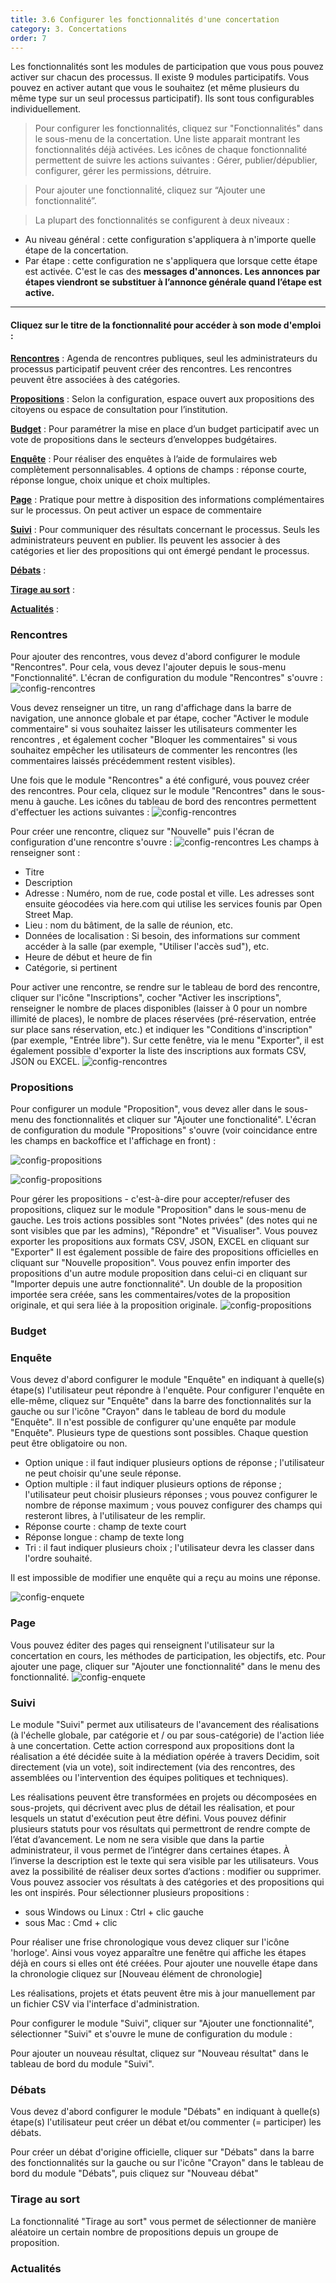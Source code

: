 ```yaml
---
title: 3.6 Configurer les fonctionnalités d'une concertation
category: 3. Concertations
order: 7
---
```


Les fonctionnalités sont les modules de participation que vous pous pouvez activer sur chacun des processus. Il existe 9 modules participatifs. Vous pouvez en activer autant que vous le souhaitez (et même plusieurs du même type sur un seul processus participatif). Ils sont tous configurables individuellement.


> Pour configurer les fonctionnalités, cliquez sur "Fonctionnalités" dans le sous-menu de la concertation. Une liste apparait montrant les fonctionnalités déjà activées. Les icônes de chaque fonctionnalité permettent de suivre les actions suivantes : Gérer, publier/dépublier, configurer, gérer les permissions, détruire.

> Pour ajouter une fonctionnalité, cliquez sur “Ajouter une fonctionnalité”.

> La plupart des fonctionnalités se configurent à deux niveaux :
- Au niveau général : cette configuration s'appliquera à n'importe quelle étape de la concertation.
- Par étape : cette configuration ne s'appliquera que lorsque cette étape est activée. C'est le cas des **messages d'annonces. Les annonces par étapes viendront se substituer à l’annonce générale quand l’étape est active.**


___

#### Cliquez sur le titre de la fonctionnalité pour accéder à son mode d'emploi :

**[Rencontres](#rencontres)** : Agenda de rencontres publiques, seul les administrateurs du processus participatif peuvent créer des rencontres. Les rencontres peuvent être associées à des catégories.

**[Propositions](#propositions)** : Selon la configuration, espace ouvert aux propositions des citoyens ou espace de consultation pour l’institution.

**[Budget](#budget)** : Pour paramétrer la mise en place d’un budget participatif avec un vote de propositions dans le secteurs d’enveloppes budgétaires.

**[Enquête](#enquete)** : Pour réaliser des enquêtes à l’aide de formulaires web complètement personnalisables. 4 options de champs : réponse courte, réponse longue, choix unique et choix multiples.

**[Page](#page)** : Pratique pour mettre à disposition des informations complémentaires sur le processus. On peut activer un espace de commentaire

**[Suivi](#suivi)** : Pour communiquer des résultats concernant le processus. Seuls les administrateurs peuvent en publier. Ils peuvent les associer à des catégories et lier des propositions qui ont émergé pendant le processus.

**[Débats](#debats)** :

**[Tirage au sort](#tirage-au-sort)** :

**[Actualités](#actualites)** :



### Rencontres

Pour ajouter des rencontres, vous devez d'abord configurer le module "Rencontres". Pour cela, vous devez l'ajouter depuis le sous-menu "Fonctionnalité". L'écran de configuration du module "Rencontres" s'ouvre :
![config-rencontres]({{site.baseurl}}/uploads/3-6-4-back-config-rencontres.png)

Vous devez renseigner un titre, un rang d'affichage dans la barre de navigation, une annonce globale et par étape, cocher "Activer le module commentaire" si vous souhaitez laisser les utilisateurs commenter les rencontres , et également cocher "Bloquer les commentaires" si vous souhaitez empêcher les utilisateurs de commenter les rencontres (les commentaires laissés précédemment restent visibles).

Une fois que le module "Rencontres" a été configuré, vous pouvez créer des rencontres.
Pour cela, cliquez sur le module "Rencontres" dans le sous-menu à gauche.
Les icônes du tableau de bord des rencontres permettent d'effectuer les actions suivantes :
![config-rencontres]({{site.baseurl}}/uploads/3-6-5-dashboard-rencontre.png)

Pour créer une rencontre, cliquez sur "Nouvelle" puis l'écran de configuration d'une rencontre s'ouvre :
![config-rencontres]({{site.baseurl}}/uploads/3-6-6-back-creation-rencontre.png)
Les champs à renseigner sont :
- Titre
- Description
- Adresse : Numéro, nom de rue, code postal et ville. Les adresses sont ensuite géocodées via here.com qui utilise les services founis par Open Street Map.
- Lieu : nom du bâtiment, de la salle de réunion, etc.
- Données de localisation : Si besoin, des informations sur comment accéder à la salle (par exemple, "Utiliser l'accès sud"), etc.
- Heure de début et heure de fin
- Catégorie, si pertinent

Pour activer une rencontre, se rendre sur le tableau de bord des rencontre, cliquer sur l'icône "Inscriptions", cocher "Activer les inscriptions", renseigner le nombre de places disponibles (laisser à 0 pour un nombre illimité de places), le nombre de places réservées (pré-réservation, entrée sur place sans réservation, etc.) et indiquer les "Conditions d'inscription" (par exemple, "Entrée libre").
Sur cette fenêtre, via le menu "Exporter", il est également possible d'exporter la liste des inscriptions aux formats CSV, JSON ou EXCEL.
![config-rencontres]({{site.baseurl}}/uploads/3-6-9-back-config-inscription.png)


### Propositions

Pour configurer un module "Proposition", vous devez aller dans le sous-menu des fonctionnalités et cliquer sur "Ajouter une fonctionalité". L'écran de configuration du module "Propositions" s'ouvre (voir coincidance entre les champs en backoffice et l'affichage en front) :

![config-propositions]({{site.baseurl}}/uploads/3-6-1-back-config-prop.png)

![config-propositions]({{site.baseurl}}/uploads/3-6-2-front-config-prop.png)

Pour gérer les propositions - c'est-à-dire pour accepter/refuser des propositions, cliquez sur le module "Proposition" dans le sous-menu de gauche. Les trois actions possibles sont "Notes privées" (des notes qui ne sont visibles que par les admins), "Répondre" et "Visualiser".
Vous pouvez exporter les propositions aux formats CSV, JSON, EXCEL en cliquant sur "Exporter"
Il est également possible de faire des propositions officielles en cliquant sur "Nouvelle proposition".
Vous pouvez enfin importer des propositions d'un autre module proposition dans celui-ci en cliquant sur "Importer depuis une autre fonctionnalité". Un double de la proposition importée sera créée, sans les commentaires/votes de la proposition originale, et qui sera liée à la proposition originale.
![config-propositions]({{site.baseurl}}/uploads/3-6-3-back-gestion-prop.png)

### Budget

### Enquête

Vous devez d'abord configurer le module "Enquête" en indiquant à quelle(s) étape(s) l'utilisateur peut répondre à l'enquête.
Pour configurer l'enquête en elle-même, cliquez sur "Enquête" dans la barre des fonctionnalités sur la gauche ou sur l'icône "Crayon" dans le tableau de bord du module "Enquête".
Il n'est possible de configurer qu'une enquête par module "Enquête".
Plusieurs type de questions sont possibles. Chaque question peut être obligatoire ou non.
- Option unique : il faut indiquer plusieurs options de réponse ; l'utilisateur ne peut choisir qu'une seule réponse.
- Option multiple : il faut indiquer plusieurs options de réponse ; l'utilisateur peut choisir plusieurs réponses ; vous pouvez configurer le nombre de réponse maximum ; vous pouvez configurer des champs qui resteront libres, à l'utilisateur de les remplir.
- Réponse courte : champ de texte court
- Réponse longue : champ de texte long
- Tri : il faut indiquer plusieurs choix ; l'utilisateur devra les classer dans l'ordre souhaité.

Il est impossible de modifier une enquête qui a reçu au moins une réponse.

![config-enquete]({{site.baseurl}}/uploads/3-6-7-back-config-enquete.png)


### Page

Vous pouvez éditer des pages qui renseignent l'utilisateur sur la concertation en cours, les méthodes de participation, les objectifs, etc.
Pour ajouter une page, cliquer sur "Ajouter une fonctionnalité" dans le menu des fonctionnalité.
![config-enquete]({{site.baseurl}}/uploads/3-6-8-back-config-page.png)

### Suivi

Le module "Suivi" permet aux utilisateurs de l'avancement des réalisations (à l'échelle globale, par catégorie et / ou par sous-catégorie) de l'action liée à une concertation. Cette action correspond aux propositions dont la réalisation a été décidée suite à la médiation opérée à travers Decidim, soit directement (via un vote), soit indirectement (via des rencontres, des assemblées ou l'intervention des équipes politiques et techniques).

Les réalisations peuvent être transformées en projets ou décomposées en sous-projets, qui décrivent avec plus de détail les réalisation, et pour lesquels un statut d'exécution peut être défini.
Vous pouvez définir plusieurs statuts pour vos résultats qui permettront de rendre compte de l’état d’avancement. Le  nom ne sera visible que dans la partie administrateur, il vous permet de l’intégrer dans certaines étapes. À l’inverse la  description est le texte qui sera visible par les utilisateurs. Vous avez la possibilité de réaliser deux sortes d’actions : modifier ou supprimer.
Vous pouvez associer vos résultats à des catégories et des propositions qui les ont inspirés. Pour sélectionner plusieurs propositions :
- sous Windows ou Linux : Ctrl + clic gauche
- sous Mac : Cmd + clic

Pour réaliser une frise chronologique vous devez cliquer sur l'icône 'horloge'. Ainsi vous voyez apparaître une fenêtre qui affiche les étapes déjà en cours si elles ont été créées. Pour ajouter une nouvelle étape dans la chronologie cliquez sur [Nouveau élément de chronologie]

Les réalisations, projets et états peuvent être mis à jour manuellement par un fichier CSV via l'interface d'administration.

Pour configurer le module "Suivi", cliquer sur "Ajouter une fonctionnalité", sélectionner "Suivi" et s'ouvre le mune de configuration du module :

Pour ajouter un nouveau résultat, cliquez sur "Nouveau résultat" dans le tableau de bord du module "Suivi".

### Débats

Vous devez d'abord configurer le module "Débats" en indiquant à quelle(s) étape(s) l'utilisateur peut créer un débat et/ou commenter (= participer) les débats.

Pour créer un débat d'origine officielle, cliquer sur "Débats" dans la barre des fonctionnalités sur la gauche ou sur l'icône "Crayon" dans le tableau de bord du module "Débats", puis cliquez sur "Nouveau débat"



### Tirage au sort

La fonctionnalité "Tirage au sort" vous permet de sélectionner de manière aléatoire un certain nombre de propositions depuis un groupe de proposition.

### Actualités
